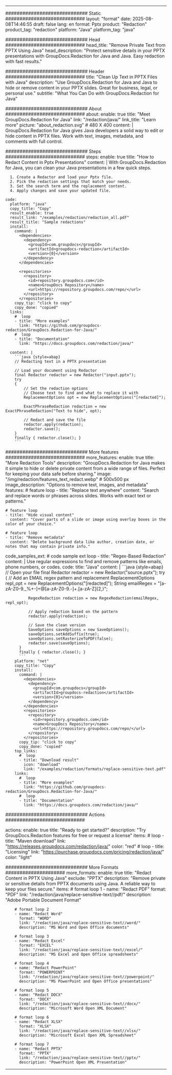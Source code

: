 
---
############################# Static ############################
layout: "format"
date:  2025-08-08T14:46:55
draft: false
lang: en
format: Pptx
product: "Redaction"
product_tag: "redaction"
platform: "Java"
platform_tag: "java"

############################# Head ############################
head_title: "Remove Private Text from PPTX Using Java"
head_description: "Protect sensitive details in your PPTX presentations with GroupDocs.Redaction for Java and Java. Easy redaction with fast results."

############################# Header ############################
title: "Clean Up Text in PPTX Files with Java" 
description: "Use GroupDocs.Redaction for Java and Java to hide or remove content in your PPTX slides. Great for business, legal, or personal use."
subtitle: "What You Can Do with GroupDocs.Redaction for Java" 

############################# About ############################
about:
    enable: true
    title: "Meet GroupDocs.Redaction for Java"
    link: "/redaction/java/"
    link_title: "Learn more"
    picture: "about_redaction.svg" # 480 X 400
    content: |
       GroupDocs.Redaction for Java gives Java developers a solid way to edit or hide content in PPTX files. Work with text, images, metadata, and comments with full control.

############################# Steps ############################
steps:
    enable: true
    title: "How to Redact Content in Pptx Presentations"
    content: |
      With GroupDocs.Redaction for Java, you can clean your Java presentations in a few quick steps.
      
      1. Create a Redactor and load your Pptx file.
      2. Pick the redaction settings that match your needs.
      3. Set the search term and the replacement content.
      4. Apply changes and save your updated file.
   
    code:
      platform: "java"
      copy_title: "Copy"
      result_enable: true
      result_link: "/examples/redaction/redaction_all.pdf"
      result_title: "Sample redactions"
      install:
        command: |
          <dependencies>
            <dependency>
              <groupId>com.groupdocs</groupId>
              <artifactId>groupdocs-redaction</artifactId>
              <version>{0}</version>
            </dependency>
          </dependencies>

          <repositories>
            <repository>
              <id>repository.groupdocs.com</id>
              <name>GroupDocs Repository</name>
              <url>https://repository.groupdocs.com/repo/</url>
            </repository>
          </repositories>
        copy_tip: "click to copy"
        copy_done: "copied"
      links:
        #  loop
        - title: "More examples"
          link: "https://github.com/groupdocs-redaction/GroupDocs.Redaction-for-Java/"
        #  loop
        - title: "Documentation"
          link: "https://docs.groupdocs.com/redaction/java/"
          
      content: |
        ```java {style=abap}
        // Redacting text in a PPTX presentation

        // Load your document using Redactor
        final Redactor redactor = new Redactor("input.pptx");
        try
        {
            // Set the redaction options
            // Choose text to find and what to replace it with
            ReplacementOptions opt = new ReplacementOptions("[redacted]");
            
            ExactPhraseRedaction redaction = new ExactPhraseRedaction("Text to hide", opt);

            // Redact and save the file
            redactor.apply(redaction);
            redactor.save();
        }
        finally { redactor.close(); }
        ```            


############################# More features ############################
more_features:
  enable: true
  title: "More Redaction Tools"
  description: "GroupDocs.Redaction for Java makes it simple to hide or delete private content from a wide range of files. Perfect for keeping your data safe before sharing."
  image: "/img/redaction/features_text_redact.webp" # 500x500 px
  image_description: "Options to remove text, images, and metadata"
  features:
    # feature loop
    - title: "Replace text anywhere"
      content: "Search and replace words or phrases across slides. Works with exact text or patterns."

    # feature loop
    - title: "Hide visual content"
      content: "Cover parts of a slide or image using overlay boxes in the color of your choice."

    # feature loop
    - title: "Remove metadata"
      content: "Delete background data like author, creation date, or notes that may contain private info."
      
  code_samples_ext:
    # code sample ext loop
    - title: "Regex-Based Redaction"
      content: |
        Use regular expressions to find and remove patterns like emails, phone numbers, or codes.
      code:
        title: "Java"
        content: |
          ```java {style=abap}
          //  Open your file
          final Redactor redactor = new Redactor("source.pptx");
          try
          {
              // Add an EMAIL regex pattern and replacement
              ReplacementOptions repl_opt = new ReplacementOptions("[redacted]");
              String emailRegex = "[a-zA-Z0-9._%+-]+@[a-zA-Z0-9.-]+\.[a-zA-Z]{2,}";

              RegexRedaction redaction = new RegexRedaction(emailRegex, repl_opt);
              
              // Apply redaction based on the pattern
              redactor.apply(redaction);

              // Save the clean version
              SaveOptions saveOptions = new SaveOptions();
              saveOptions.setAddSuffix(true);
              saveOptions.setRasterizeToPDF(false);
              redactor.save(saveOptions);
          }
          finally { redactor.close(); }
          ```
        platform: "net"
        copy_title: "Copy"
        install:
          command: |
            <dependencies>
              <dependency>
                <groupId>com.groupdocs</groupId>
                <artifactId>groupdocs-redaction</artifactId>
                <version>{0}</version>
              </dependency>
            </dependencies>
            <repositories>
              <repository>
                <id>repository.groupdocs.com</id>
                <name>GroupDocs Repository</name>
                <url>https://repository.groupdocs.com/repo/</url>
              </repository>
            </repositories>
          copy_tip: "click to copy"
          copy_done: "copied"
        top_links:
          #  loop
          - title: "Download result"
            icon: "download"
            link: "/examples/redaction/formats/replace-sensitive-text.pdf"
        links:
          #  loop
          - title: "More examples"
            link: "https://github.com/groupdocs-redaction/GroupDocs.Redaction-for-Java/"
          #  loop
          - title: "Documentation"
            link: "https://docs.groupdocs.com/redaction/java/"


############################# Actions ############################

actions:
  enable: true
  title: "Ready to get started?"
  description: "Try GroupDocs.Redaction features for free or request a license"
  items:
    #  loop
    - title: "Maven download"
      link: "https://releases.groupdocs.com/redaction/java/"
      color: "red"
        #  loop
    - title: "Licensing"
      link: "https://purchase.groupdocs.com/pricing/redaction/java/"
      color: "light"


############################# More Formats #####################
more_formats:
    enable: true
    title: "Redact Content in PPTX Using Java"
    exclude: "PPTX"
    description: "Remove private or sensitive details from PPTX documents using Java. A reliable way to keep your files secure."
    items: 
        # format loop 1
        - name: "Redact PDF"
          format: "PDF"
          link: "/redaction/java/replace-sensitive-text//pdf/"
          description: "Adobe Portable Document Format"

        # format loop 2
        - name: "Redact Word"
          format: "WORD"
          link: "/redaction/java/replace-sensitive-text//word/"
          description: "MS Word and Open Office documents"
          
        # format loop 3
        - name: "Redact Excel"
          format: "EXCEL"
          link: "/redaction/java/replace-sensitive-text//excel/"
          description: "MS Excel and Open Office spreadsheets"

        # format loop 4
        - name: "Redact PowerPoint"
          format: "POWERPOINT"
          link: "/redaction/java/replace-sensitive-text//powerpoint/"
          description: "MS PowerPoint and Open Office presentations"

        # format loop 5
        - name: "Redact DOCX"
          format: "DOCX"
          link: "/redaction/java/replace-sensitive-text//docx/"
          description: "Microsoft Word Open XML Document"
          
        # format loop 6
        - name: "Redact XLSX"
          format: "XLSX"
          link: "/redaction/java/replace-sensitive-text//xlsx/"
          description: "Microsoft Excel Open XML Spreadsheet"
          
        # format loop 7
        - name: "Redact PPTX"
          format: "PPTX"
          link: "/redaction/java/replace-sensitive-text//pptx/"
          description: "PowerPoint Open XML Presentation"


---